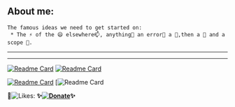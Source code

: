 
 ## About me: 
```autohotkey
The famous ideas we need to get started on: 
 * The ⚡ of the 😄 elsewhere📫, anything💬 an error🤔 a 👯,then a 🌱 and a scope 🔭.
```
---
___
[![Readme Card](https://github-readme-stats.vercel.app/api/pin/?username=acccounttest&repo=DarkChromePastelFluoWebTheme-trick-for-aim-stylish-editor-maybe-or-any-other-editors&show_owner=true&theme=onedark&show_icons=true&count_private=true&icon_color=magenta&line_height=60&title_color=B51A12&text_color=017878)](https://github.com/acccounttest/DarkChromePastelFluoWebTheme-trick-for-aim-stylish-editor-maybe-or-any-other-editors) [![Readme Card](https://github-readme-stats.vercel.app/api/pin/?username=acccounttest&repo=ChromeTabMouse-Chrome-Tab-Mouse&theme=silver&show_icons=true&count_private=true&icon_color=c4c816&theme=gruvbox&line_height=80&title_color=B58A12&text_color=068506&border_color=5D885D&bg_color=011818)](https://github.com/acccounttest/ChromeTabMouse-Chrome-Tab-Mouse)

[![Readme Card](https://github-readme-stats.vercel.app/api/pin/?username=acccounttest&repo=DarkGMaps&theme=dark&show_icons=true&count_private=true&border_color=C8f11F&bg_color=340909&title_color=060685&text_color=D6022C)](https://github.com/acccounttest/DarkGMaps) [![Readme Card](https://github-readme-stats.vercel.app/api/pin/?username=acccounttest&repo=SublimeTabForSublimeTextAndMetroAndWindows&show_owner=true&theme=dracula&show_icons=true&count_private=true&icon_color=C65514&line_height=40&title_color=C19559&text_color=c5F77F)

:yellow_heart:![Likes: ](https://komarev.com/ghpvc/?username=acccounttest&style=plastic&Color=FF7F55&label=Likes+:+)    **✨[![Donate](https://img.shields.io/badge/Donate-PayPal-green.svg)](https://paypal.me/ot1985)✨**
<br>
